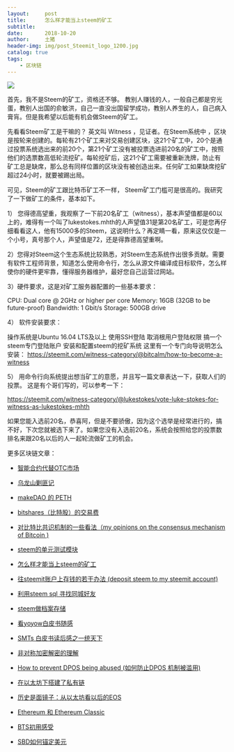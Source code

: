 ```yaml
---
layout:     post
title:      怎么样才能当上steem的矿工
subtitle:   
date:       2018-10-20
author:     土猪
header-img: img/post_Steemit_logo_1200.jpg
catalog: true
tags:
    - 区块链
---
```


![](https://steemitimages.com/DQmaz9Z5umznpG1ffbKBcD8P7Ho8Jy6TNMpQM9hcCzeL1az/image.png)

首先，我不是Steem的矿工，资格还不够。 教别人赚钱的人，一般自己都是穷光蛋，教别人出国的俞敏洪，自己一直没出国留学成功，教别人养生的人，自己病入膏肓。但是我希望以后能有机会做Steem的矿工。



先看看Steem矿工是干嘛的？ 英文叫 Witness ，见证者。在Steem系统中 ，区块是按轮来创建的。每轮有21个矿工来对交易创建区块，这21个矿工中，20个是通过投票系统选出来的前20个，第21个矿工没有被投票选进前20名的矿工中，按照他们的选票数高低轮流挖矿。每轮挖矿后，这21个矿工需要被重新洗牌，防止有矿工总是缺席，那么总有同样位置的区块没有被创造出来。任何矿工如果缺席挖矿超过24小时，就要被踢出局。



可见，Steem的矿工跟比特币矿工不一样， Steem矿工门槛可是很高的。我研究了一下做矿工的条件，基本如下。


1） 您得德高望重，我观察了一下前20名矿工（witness），基本声望值都是60以上的，难得有一个叫了lukestokes.mhth的人声望值31是第20名矿工，可是您再仔细看看这人，他有15000多的Steem，这说明什么？再定睛一看，原来这仅仅是一个小号，真号那个人，声望值是72，还是得靠德高望重啊。



2）您得对Steem这个生态系统比较熟悉，对Steem生态系统作出很多贡献。需要有软件工程师背景，知道怎么使用命令行，怎么从源文件编译成目标软件，怎么样使你的硬件更牢靠，懂得服务器维护，最好您自己运营过网站。



3）硬件要求，这是对矿工服务器配置的一些基本要求：


CPU: Dual core @ 2GHz or higher per core
Memory: 16GB (32GB to be future-proof)
Bandwidth: 1 Gbit/s
Storage: 500GB drive

4） 软件安装要求：



操作系统是Ubuntu 16.04 LTS及以上
使用SSH登陆
取消根用户登陆权限
搞一个steem专门登陆账户
安装和配置steem的挖矿系统
这里有一个专门向导说明怎么安装：
https://steemit.com/witness-category/@bitcalm/how-to-become-a-witness



5） 用命令行向系统提出想当矿工的意愿，并且写一篇文章表达一下，获取人们的投票。
这是有个哥们写的，可以参考一下：


https://steemit.com/witness-category/@lukestokes/vote-luke-stokes-for-witness-as-lukestokes-mhth




如果您能入选前20名，恭喜阿，但是不要骄傲，因为这个选举是经常进行的，搞不好，下次您就被选下来了。如果您没有入选前20名，系统会按照给您的投票数排名来跟20名以后的人一起轮流做矿工的机会。




更多区块链文章：

- [智能合约代替OTC市场](http://livinginau.life/2019/12/10/%E6%99%BA%E8%83%BD%E5%90%88%E7%BA%A6%E4%BB%A3%E6%9B%BFotc%E5%B8%82%E5%9C%BA/)
- 
  [乌龙山剿匪记](http://livinginau.life/2019/11/25/%E4%B9%8C%E9%BE%99%E5%B1%B1%E5%89%BF%E5%8C%AA%E8%AE%B0/)

- 
  [makeDAO 的 PETH](http://livinginau.life/2019/11/16/makeDAO_peth/)

- 
  [bitshares（比特股）的交易费](http://livinginau.life/2019/11/16/bitshares-%E6%AF%94%E7%89%B9%E8%82%A1-%E7%9A%84%E4%BA%A4%E6%98%93%E8%B4%B9/)

- 
  [对比特比共识机制的一些看法（my opinions on the consensus mechanism of Bitcoin )](http://livinginau.life/2019/03/05/%E5%AF%B9%E6%AF%94%E7%89%B9%E6%AF%94%E5%85%B1%E8%AF%86%E6%9C%BA%E5%88%B6%E7%9A%84%E4%B8%80%E4%BA%9B%E7%9C%8B%E6%B3%95/)

- 
  [steem的单元测试模块](http://livinginau.life/2018/10/23/steem%E7%9A%84%E5%8D%95%E5%85%83%E6%B5%8B%E8%AF%95%E6%A8%A1%E5%9D%97/)

- 
  [怎么样才能当上steem的矿工](http://livinginau.life/2018/10/20/%E6%80%8E%E4%B9%88%E6%A0%B7%E6%89%8D%E8%83%BD%E5%BD%93%E4%B8%8Asteem%E7%9A%84%E7%9F%BF%E5%B7%A5/)

- 
  [往steemit账户上存钱的若干办法 (deposit steem to my steemit account)](http://livinginau.life/2018/10/20/%E5%BE%80steemit%E8%B4%A6%E6%88%B7%E4%B8%8A%E5%AD%98%E9%92%B1%E7%9A%84%E8%8B%A5%E5%B9%B2%E5%8A%9E%E6%B3%95/)

- 
  [利用steem sql 寻找同城好友](http://livinginau.life/2018/10/20/%E5%88%A9%E7%94%A8steem-sql-%E5%AF%BB%E6%89%BE%E5%90%8C%E5%9F%8E%E5%A5%BD%E5%8F%8B/)

- 
  [steem做档案存储](http://livinginau.life/2018/10/20/steem-%E5%81%9A%E6%A1%A3%E6%A1%88%E5%AD%98%E5%82%A8/)

- 
  [看yoyow白皮书随感](http://livinginau.life/2018/01/16/%E7%9C%8Byoyow%E7%99%BD%E7%9A%AE%E4%B9%A6%E9%9A%8F%E6%84%9F/)

- 
  [SMTs 白皮书读后感之一统天下](http://livinginau.life/2017/12/06/SMTs-%E7%99%BD%E7%9A%AE%E4%B9%A6%E8%AF%BB%E5%90%8E%E6%84%9F%E4%B9%8B%E4%B8%80%E7%BB%9F%E5%A4%A9%E4%B8%8B/)

- 
  [非对称加密解密的理解](http://livinginau.life/2017/12/05/%E9%9D%9E%E5%AF%B9%E7%A7%B0%E5%8A%A0%E5%AF%86%E8%A7%A3%E5%AF%86%E7%9A%84%E7%90%86%E8%A7%A3/)

- 
  [How to prevent DPOS being abused (如何防止DPOS 机制被滥用)](http://livinginau.life/2017/12/05/%E5%A6%82%E4%BD%95%E9%98%B2%E6%AD%A2DPOS-%E6%9C%BA%E5%88%B6%E8%A2%AB%E6%BB%A5%E7%94%A8/)

- 
  [在以太坊下搭建了私有链](http://livinginau.life/2017/12/05/%E5%9C%A8%E4%BB%A5%E5%A4%AA%E5%9D%8A%E4%B8%8B%E6%90%AD%E5%BB%BA%E4%BA%86%E7%A7%81%E6%9C%89%E9%93%BE/)

- 
  [历史是面镜子：从以太坊看以后的EOS](http://livinginau.life/2017/12/05/%E4%BB%8E%E4%BB%A5%E5%A4%AA%E5%9D%8A%E7%9C%8B%E4%BB%A5%E5%90%8E%E7%9A%84EOS/)

- 
  [Ethereum 和 Ethereum Classic](http://livinginau.life/2017/12/05/Ethereum-%E5%92%8C-Ethereum-Classic/)

- 
  [BTS初用感受](http://livinginau.life/2017/12/05/BTS%E5%88%9D%E7%94%A8%E6%84%9F%E5%8F%97/)

- [SBD如何锚定美元](http://livinginau.life/2017/10/05/sbd-peg-to-usd/)